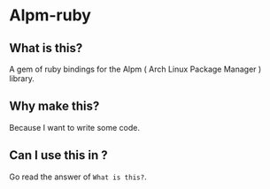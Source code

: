 # Alpm-ruby

## What is this?

A gem of ruby bindings for the Alpm ( Arch Linux Package Manager ) library.

## Why make this?

Because I want to write some code.

## Can I use this in <Fill in any distro of linux other than Arch-based ones>?

Go read the answer of `What is this?`.

